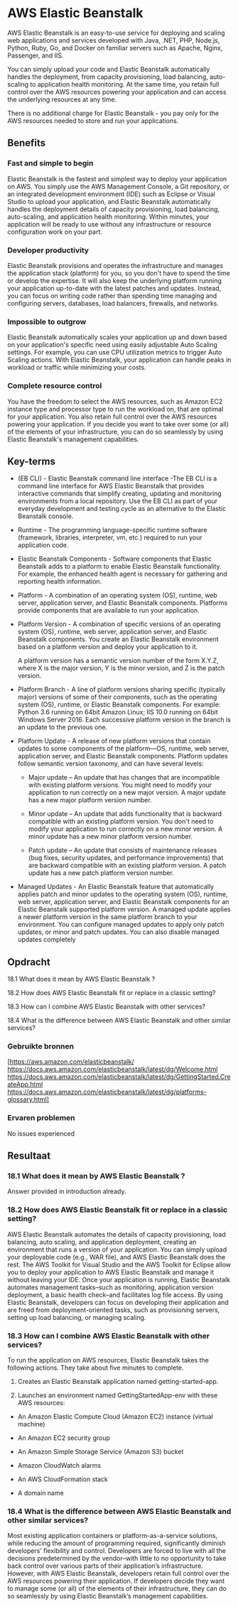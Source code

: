 # AWS Elastic Beanstalk 
AWS Elastic Beanstalk is an easy-to-use service for deploying and scaling web applications and services developed with Java, .NET, PHP, Node.js, Python, Ruby, Go, and Docker on familiar servers such as Apache, Nginx, Passenger, and IIS.

You can simply upload your code and Elastic Beanstalk automatically handles the deployment, from capacity provisioning, load balancing, auto-scaling to application health monitoring. At the same time, you retain full control over the AWS resources powering your application and can access the underlying resources at any time.

There is no additional charge for Elastic Beanstalk - you pay only for the AWS resources needed to store and run your applications.

## Benefits
###  **Fast and simple to begin**

Elastic Beanstalk is the fastest and simplest way to deploy your application on AWS. You simply use the AWS Management Console, a Git repository, or an integrated development environment (IDE) such as Eclipse or Visual Studio to upload your application, and Elastic Beanstalk automatically handles the deployment details of capacity provisioning, load balancing, auto-scaling, and application health monitoring. Within minutes, your application will be ready to use without any infrastructure or resource configuration work on your part.

### **Developer productivity**

Elastic Beanstalk provisions and operates the infrastructure and manages the application stack (platform) for you, so you don't have to spend the time or develop the expertise. It will also keep the underlying platform running your application up-to-date with the latest patches and updates. Instead, you can focus on writing code rather than spending time managing and configuring servers, databases, load balancers, firewalls, and networks.

### **Impossible to outgrow**

Elastic Beanstalk automatically scales your application up and down based on your application's specific need using easily adjustable Auto Scaling settings. For example, you can use CPU utilization metrics to trigger Auto Scaling actions. With Elastic Beanstalk, your application can handle peaks in workload or traffic while minimizing your costs.

### **Complete resource control**

You have the freedom to select the AWS resources, such as Amazon EC2 instance type and processor type to run the workload on, that are optimal for your application. You also retain full control over the AWS resources powering your application. If you decide you want to take over some (or all) of the elements of your infrastructure, you can do so seamlessly by using Elastic Beanstalk's management capabilities.

## Key-terms
* (EB CLI) - Elastic Beanstalk command line interface -The EB CLI is a command line interface for AWS Elastic Beanstalk that provides interactive commands that simplify creating, updating and monitoring environments from a local repository. Use the EB CLI as part of your everyday development and testing cycle as an alternative to the Elastic Beanstalk console.

*  Runtime - The programming language-specific runtime software (framework, libraries, interpreter, vm, etc.) required to run your application code.

* Elastic Beanstalk Components - 
Software components that Elastic Beanstalk adds to a platform to enable Elastic Beanstalk functionality. For example, the enhanced health agent is necessary for gathering and reporting health information.

* Platform - A combination of an operating system (OS), runtime, web server, application server, and Elastic Beanstalk components. Platforms provide components that are available to run your application.

* Platform Version - 
A combination of specific versions of an operating system (OS), runtime, web server, application server, and Elastic Beanstalk components. You create an Elastic Beanstalk environment based on a platform version and deploy your application to it.

   A platform version has a semantic version number of the form X.Y.Z, where X is the major version, Y is the minor version, and Z is the patch version.

* Platform Branch - A line of platform versions sharing specific (typically major) versions of some of their components, such as the operating system (OS), runtime, or Elastic Beanstalk components. For example: Python 3.6 running on 64bit Amazon Linux; IIS 10.0 running on 64bit Windows Server 2016. Each successive platform version in the branch is an update to the previous one.

* Platform Update - A release of new platform versions that contain updates to some components of the platform—OS, runtime, web server, application server, and Elastic Beanstalk components. Platform updates follow semantic version taxonomy, and can have several levels:

  - Major update – An update that has changes that are incompatible with existing platform versions. You might need to modify your application to run correctly on a new major version. A major update has a new major platform version number.

  - Minor update – An update that adds functionality that is backward compatible with an existing platform version. You don't need to modify your application to run correctly on a new minor version. A minor update has a new minor platform version number.

  - Patch update – An update that consists of maintenance releases (bug fixes, security updates, and performance improvements) that are backward compatible with an existing platform version. A patch update has a new patch platform version number.

* Managed Updates - An Elastic Beanstalk feature that automatically applies patch and minor updates to the operating system (OS), runtime, web server, application server, and Elastic Beanstalk components for an Elastic Beanstalk supported platform version. A managed update applies a newer platform version in the same platform branch to your environment. You can  configure managed updates to apply only patch updates, or minor and patch updates. You can also disable managed updates completely


## Opdracht

18.1 What does it mean by AWS Elastic Beanstalk ?

18.2 How does AWS Elastic Beanstalk fit or replace in a classic setting?

18.3 How can I combine AWS Elastic Beanstalk with other services?

18.4 What is the difference between AWS Elastic Beanstalk and other similar services?


### Gebruikte bronnen
[https://aws.amazon.com/elasticbeanstalk/
https://docs.aws.amazon.com/elasticbeanstalk/latest/dg/Welcome.html
https://docs.aws.amazon.com/elasticbeanstalk/latest/dg/GettingStarted.CreateApp.html
https://docs.aws.amazon.com/elasticbeanstalk/latest/dg/platforms-glossary.html]

### Ervaren problemen
No issues experienced

## Resultaat

### 18.1 What does it mean by AWS Elastic Beanstalk ?

Answer provided in introduction already.

### 18.2 How does AWS Elastic Beanstalk fit or replace in a classic setting?

AWS Elastic Beanstalk automates the details of capacity provisioning, load balancing, auto scaling, and application deployment, creating an environment that runs a version of your application. You can simply upload your deployable code (e.g., WAR file), and AWS Elastic Beanstalk does the rest. The AWS Toolkit for Visual Studio and the AWS Toolkit for Eclipse allow you to deploy your application to AWS Elastic Beanstalk and manage it without leaving your IDE. Once your application is running, Elastic Beanstalk automates management tasks–such as monitoring, application version deployment, a basic health check–and facilitates log file access. By using Elastic Beanstalk, developers can focus on developing their application and are freed from deployment-oriented tasks, such as provisioning servers, setting up load balancing, or managing scaling.



### 18.3 How can I combine AWS Elastic Beanstalk with other services?

To run the  application on AWS resources, Elastic Beanstalk takes the following actions. They take about five minutes to complete.

1. Creates an Elastic Beanstalk application named getting-started-app.

2. Launches an environment named GettingStartedApp-env with these AWS resources:

* An Amazon Elastic Compute Cloud (Amazon EC2) instance (virtual machine)

* An Amazon EC2 security group

* An Amazon Simple Storage Service (Amazon S3) bucket

* Amazon CloudWatch alarms

* An AWS CloudFormation stack

* A domain name

### 18.4 What is the difference between AWS Elastic Beanstalk and other similar services?

Most existing application containers or platform-as-a-service solutions, while reducing the amount of programming required, significantly diminish developers’ flexibility and control. Developers are forced to live with all the decisions predetermined by the vendor–with little to no opportunity to take back control over various parts of their application’s infrastructure. However, with AWS Elastic Beanstalk, developers retain full control over the AWS resources powering their application. If developers decide they want to manage some (or all) of the elements of their infrastructure, they can do so seamlessly by using Elastic Beanstalk’s management capabilities.
